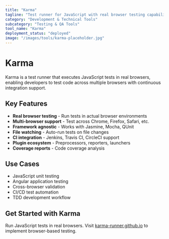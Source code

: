 ```yaml
---
title: "Karma"
tagline: "Test runner for JavaScript with real browser testing capabilities"
category: "Development & Technical Tools"
subcategory: "Testing & QA Tools"
tool_name: "Karma"
deployment_status: "deployed"
image: "/images/tools/karma-placeholder.jpg"
---
```


# Karma

Karma is a test runner that executes JavaScript tests in real browsers, enabling developers to test code across multiple browsers with continuous integration support.

## Key Features

- **Real browser testing** - Run tests in actual browser environments
- **Multi-browser support** - Test across Chrome, Firefox, Safari, etc.
- **Framework agnostic** - Works with Jasmine, Mocha, QUnit
- **File watching** - Auto-run tests on file changes
- **CI integration** - Jenkins, Travis CI, CircleCI support
- **Plugin ecosystem** - Preprocessors, reporters, launchers
- **Coverage reports** - Code coverage analysis

## Use Cases

- JavaScript unit testing
- Angular application testing
- Cross-browser validation
- CI/CD test automation
- TDD development workflow

## Get Started with Karma

Run JavaScript tests in real browsers. Visit [karma-runner.github.io](https://karma-runner.github.io) to implement browser-based testing.